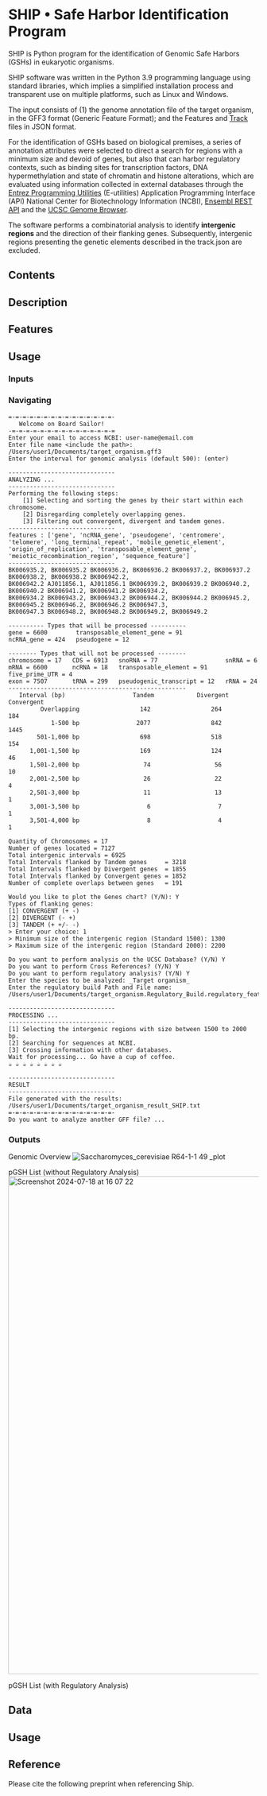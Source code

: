 # SHIP • Safe Harbor Identification Program
SHIP is Python program for the identification of Genomic Safe Harbors (GSHs) in eukaryotic organisms.

SHIP software was written in the Python 3.9 programming language using standard libraries, which implies a simplified installation process and transparent use on multiple platforms, such as Linux and Windows.

The input consists of (1) the genome annotation file of the target organism, in the GFF3 format (Generic Feature Format); and the Features and [Track](https://genome.ucsc.edu/goldenPath/help/hgTracksHelp.html) files in JSON format. 

For the identification of GSHs based on biological premises, a series of annotation attributes were selected to direct a search for regions with a minimum size and devoid of genes, but also that can harbor regulatory contexts, such as binding sites for transcription factors, DNA hypermethylation and state of chromatin and histone alterations, which are evaluated using information collected in external databases through the [Entrez Programming Utilities](https://www.ncbi.nlm.nih.gov/books/NBK25501/) (E-utilities) Application Programming Interface (API) National Center for Biotechnology Information (NCBI), [Ensembl REST API](https://rest.ensembl.org/) and the [UCSC Genome Browser](https://genome.ucsc.edu/).

The software performs a combinatorial analysis to identify **intergenic regions** and the direction of their flanking genes. Subsequently, intergenic regions presenting the genetic elements described in the track.json are excluded.

## Contents

## Description

## Features

## Usage

### Inputs

### Navigating

```
=-=-=-=-=-=-=-=-=-=-=-=-=-=-=-
   Welcome on Board Sailor!   
-=-=-=-=-=-=-=-=-=-=-=-=-=-=-=
Enter your email to access NCBI: user-name@email.com
Enter file name <include the path>: /Users/user1/Documents/target_organism.gff3
Enter the interval for genomic analysis (default 500): (enter)
```
```
------------------------------
ANALYZING ...
------------------------------
Performing the following steps:
    [1] Selecting and sorting the genes by their start within each chromosome.
    [2] Disregarding completely overlapping genes.
    [3] Filtering out convergent, divergent and tandem genes.
------------------------------
features : ['gene', 'ncRNA_gene', 'pseudogene', 'centromere', 'telomere', 'long_terminal_repeat', 'mobile_genetic_element', 'origin_of_replication', 'transposable_element_gene', 'meiotic_recombination_region', 'sequence_feature']
------------------------------
BK006935.2, BK006935.2 BK006936.2, BK006936.2 BK006937.2, BK006937.2 BK006938.2, BK006938.2 BK006942.2, 
BK006942.2 AJ011856.1, AJ011856.1 BK006939.2, BK006939.2 BK006940.2, BK006940.2 BK006941.2, BK006941.2 BK006934.2, 
BK006934.2 BK006943.2, BK006943.2 BK006944.2, BK006944.2 BK006945.2, BK006945.2 BK006946.2, BK006946.2 BK006947.3, 
BK006947.3 BK006948.2, BK006948.2 BK006949.2, BK006949.2 

---------- Types that will be processed ----------
gene = 6600        transposable_element_gene = 91
ncRNA_gene = 424   pseudogene = 12

-------- Types that will not be processed --------
chromosome = 17   CDS = 6913   snoRNA = 77                   snRNA = 6  
mRNA = 6600       ncRNA = 18   transposable_element = 91     five_prime_UTR = 4
exon = 7507       tRNA = 299   pseudogenic_transcript = 12   rRNA = 24
--------------------------------------------------
   Interval (bp)                   Tandem            Divergent           Convergent
         Overlapping                 142                 264                 184
            1-500 bp                2077                 842                1445
        501-1,000 bp                 698                 518                 154
      1,001-1,500 bp                 169                 124                  46
      1,501-2,000 bp                  74                  56                  10
      2,001-2,500 bp                  26                  22                   4
      2,501-3,000 bp                  11                  13                   1
      3,001-3,500 bp                   6                   7                   1
      3,501-4,000 bp                   8                   4                   1

Quantity of Chromosomes = 17
Number of genes located = 7127
Total intergenic intervals = 6925
Total Intervals flanked by Tandem genes     = 3218
Total Intervals flanked by Divergent genes  = 1855
Total Intervals flanked by Convergent genes = 1852
Number of complete overlaps between genes   = 191
```
```
Would you like to plot the Genes chart? (Y/N): Y
Types of flanking genes: 
[1] CONVERGENT (+ -) 
[2] DIVERGENT (- +) 
[3] TANDEM (+ +/- -)
> Enter your choice: 1
> Minimum size of the intergenic region (Standard 1500): 1300
> Maximum size of the intergenic region (Standard 2000): 2200
```
```
Do you want to perform analysis on the UCSC Database? (Y/N) Y
Do you want to perform Cross References? (Y/N) Y
Do you want to perform regulatory analysis? (Y/N) Y
Enter the species to be analyzed: _Target organism_
Enter the regulatory build Path and File name: /Users/user1/Documents/target_organism.Regulatory_Build.regulatory_features.gff
```
```
------------------------------
PROCESSING ...
------------------------------
[1] Selecting the intergenic regions with size between 1500 to 2000 bp.
[2] Searching for sequences at NCBI.
[3] Crossing information with other databases.
Wait for processing... Go have a cup of coffee.
☕︎︎ ☕︎︎ ☕︎︎ ☕︎︎ ☕︎︎ ☕︎︎ ☕︎︎ ☕︎︎
```
```
------------------------------
RESULT
------------------------------
File generated with the results: /Users/user1/Documents/target_organism_result_SHIP.txt
=-=-=-=-=-=-=-=-=-=-=-=-=-=-=-
Do you want to analyze another GFF file? ...
```

### Outputs

Genomic Overview
![Saccharomyces_cerevisiae R64-1-1 49 _plot](https://github.com/user-attachments/assets/ee3f9a87-6d5d-4fbe-9ff5-0cd766eafcdd)

pGSH List (without Regulatory Analysis)
<img width="1002" alt="Screenshot 2024-07-18 at 16 07 22" src="https://github.com/user-attachments/assets/53abd587-9cec-4e4a-bdf8-7d0b2ad367f5">

pGSH List (with Regulatory Analysis)




## Data

## Usage

## Reference
Please cite the following preprint when referencing Ship.

